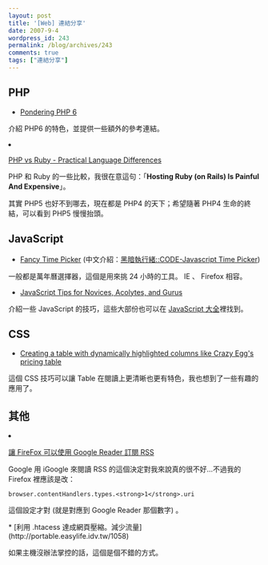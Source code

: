 ```yaml
---
layout: post
title: '[Web] 連結分享'
date: 2007-9-4
wordpress_id: 243
permalink: /blog/archives/243
comments: true
tags: ["連結分享"]
---
```


<!--more-->

## PHP

* [Pondering PHP 6](http://ishouldbecoding.com/2007/08/27/pondering-php-6/)

介紹 PHP6 的特色，並提供一些額外的參考連結。

<li>

[PHP vs Ruby - Practical Language Differences](http://www.refreshinglyblue.com/2007/8/20/php-vs-ruby-practical-language-differences)

PHP 和 Ruby 的一些比較，我很在意這句：「<strong>Hosting Ruby (on Rails) Is Painful And Expensive</strong>」。

其實 PHP5 也好不到哪去，現在都是 PHP4 的天下；希望隨著 PHP4 生命的終結，可以看到 PHP5 慢慢抬頭。 
</li>


## JavaScript

* [Fancy Time Picker](http://www.java2s.com/Code/JavaScript/GUI-Components/FancyTimePickeraddednewfeaturesbyMaheshViswanathanmaheshvv2athotmailcom.htm) (中文介紹：[黑暗執行緒::CODE-Javascript Time Picker](http://blog.darkthread.net/blogs/darkthreadtw/archive/2007/09/04/code-javascript-time-picker.aspx)) 

一般都是萬年曆選擇器，這個是用來挑 24 小時的工具。 IE 、 Firefox 相容。

* [JavaScript Tips for Novices, Acolytes, and Gurus](http://arstechnica.com/journals/linux.ars/2007/08/27/javascript-for-all-ages)

介紹一些 JavaScript 的技巧，這些大部份也可以在 [JavaScript 大全](http://tlsj.tenlong.com.tw/WebModule/BookSearch/bookSearchViewAction.do?isbn=9789866840036&amp;sid=37518)裡找到。 



## CSS 

* [Creating a table with dynamically highlighted columns like Crazy Egg's pricing table](http://www.askthecssguy.com/2007/08/creating_a_table_with_dynamica.html)

這個 CSS 技巧可以讓 Table 在閱讀上更清晰也更有特色，我也想到了一些有趣的應用了。 



## 其他

<li>

[讓 FireFox 可以使用 Google Reader 訂閱 RSS](http://blog.vixual.net/2007/09/firefox-google-reader-rss.html)

Google 用 iGoogle 來閱讀 RSS 的這個決定對我來說真的很不好...不過我的 Firefox 裡應該是改：

```
browser.contentHandlers.types.<strong>1</strong>.uri

```

這個設定才對 (就是對應到 Google Reader 那個數字) 。
</li>
* [利用 .htacess 達成網頁壓縮。減少流量](http://portable.easylife.idv.tw/1058)

如果主機沒辦法掌控的話，這個是個不錯的方式。


